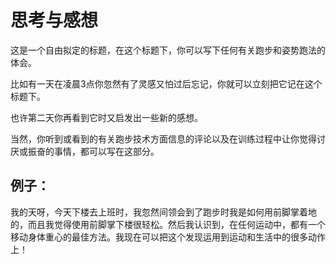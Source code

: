 # 思考与感想

这是一个自由拟定的标题，在这个标题下，你可以写下任何有关跑步和姿势跑法的体会。

比如有一天在凌晨3点你忽然有了灵感又怕过后忘记，你就可以立刻把它记在这个标题下。

也许第二天你再看到它时又启发出一些新的感想。

当然，你听到或看到的有关跑步技术方面信息的评论以及在训练过程中让你觉得讨厌或振奋的事情，都可以写在这部分。


## 例子： 

我的天呀，今天下楼去上班时，我忽然间领会到了跑步时我是如何用前脚掌着地的，而且我觉得使用前脚掌下楼很轻松。然后我认识到，在任何运动中，都有一个移动身体重心的最佳方法。我现在可以把这个发现运用到运动和生活中的很多动作上！